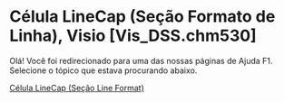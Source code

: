 
# Célula LineCap (Seção Formato de Linha), Visio [Vis_DSS.chm530]

Olá! Você foi redirecionado para uma das nossas páginas de Ajuda F1. Selecione o tópico que estava procurando abaixo.

[Célula LineCap (Seção Line Format)](http://msdn.microsoft.com/library/3519216b-b6cf-2e8c-e20f-adfa373c9028%28Office.15%29.aspx)
